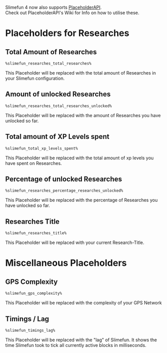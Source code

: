 Slimefun 4 now also supports [PlaceholderAPI](https://github.com/PlaceholderAPI/PlaceholderAPI).<br>
Check out PlaceholderAPI's Wiki for Info on how to utilise these.

# Placeholders for Researches

## Total Amount of Researches
`%slimefun_researches_total_researches%`

This Placeholder will be replaced with the total amount of Researches in your Slimefun configuration.

## Amount of unlocked Researches
`%slimefun_researches_total_researches_unlocked%`

This Placeholder will be replaced with the amount of Researches you have unlocked so far.

## Total amount of XP Levels spent
`%slimefun_total_xp_levels_spent%`

This Placeholder will be replaced with the total amount of xp levels you have spent on Researches.

## Percentage of unlocked Researches
`%slimefun_researches_percentage_researches_unlocked%`

This Placeholder will be replaced with the percentage of Researches you have unlocked so far.

## Researches Title
`%slimefun_researches_title%`

This Placeholder will be replaced with your current Research-Title.

# Miscellaneous Placeholders

## GPS Complexity
`%slimefun_gps_complexity%`

This Placeholder will be replaced with the complexity of your GPS Network

## Timings / Lag
`%slimefun_timings_lag%`

This Placeholder will be replaced with the "lag" of Slimefun.
It shows the time Slimefun took to tick all currently active blocks in milliseconds.
